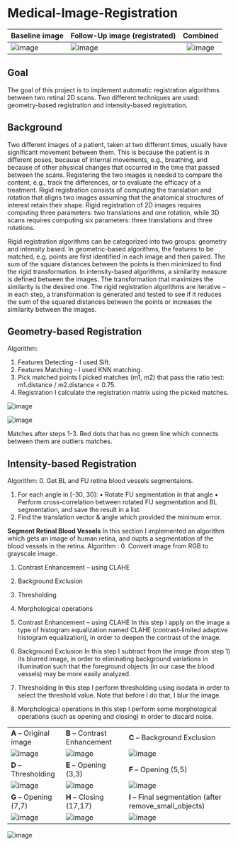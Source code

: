 # Medical-Image-Registration

| Baseline image | Follow-Up image (registrated) | Combined |
| ---  | ---  |  :----:  |
| ![image](https://user-images.githubusercontent.com/68702877/174038357-fed32ffb-1a0a-4f00-b44a-aec64006e09e.png) |![image](https://user-images.githubusercontent.com/68702877/174038420-b8e9257d-a375-411a-b17e-7bcdc59759af.png)| ![image](https://user-images.githubusercontent.com/68702877/174038468-a8d47cb2-98fd-44a1-bd38-a3a6dad5f5ab.png)|


## Goal
The goal of this project is to implement automatic registration algorithms between two retinal 2D scans. Two different techniques are used: geometry-based registration and intensity-based registration.

## Background
Two different images of a patient, taken at two different times, usually have significant movement between them.
This is because the patient is in different poses, because of internal movements, e.g., breathing, and because of other
physical changes that occurred in the time that passed between the scans. Registering the two images is needed to
compare the content, e.g., track the differences, or to evaluate the efficacy of a treatment.
Rigid registration consists of computing the translation and rotation that aligns two images assuming that the
anatomical structures of interest retain their shape. Rigid registration of 2D images requires computing three
parameters: two translations and one rotation, while 3D scans requires computing six parameters: three translations
and three rotations.

Rigid registration algorithms can be categorized into two groups: geometry and intensity based. In geometric-based
algorithms, the features to be matched, e.g. points are first identified in each image and then paired. The sum of the
square distances between the points is then minimized to find the rigid transformation. In intensity-based algorithms,
a similarity measure is defined between the images. The transformation that maximizes the similarity is the desired
one. The rigid registration algorithms are iterative – in each step, a transformation is generated and tested to see if it
reduces the sum of the squared distances between the points or increases the similarity between the images.



## Geometry-based Registration

Algorithm:
1.	Features Detecting - I used Sift.
2.	Features Matching - I used KNN matching.
3.	Pick matched points
I picked matches (m1, m2) that pass the ratio test: 
m1.distance / m2.distance < 0.75. 
4.	Registration
I calculate the registration matrix using the picked matches.


![image](https://user-images.githubusercontent.com/68702877/174043592-1e24971b-9372-45d7-9dbd-ee24d6315115.png)


![image](https://user-images.githubusercontent.com/68702877/174043318-035b3866-604e-44e2-84d0-2f09e7945f8b.png)

Matches after steps 1-3. Red dots that has no  green line which connects between them are outliers matches.

## Intensity-based Registration

Algorithm:
0.	Get BL and FU retina blood vessels segmentaions.
1.	For each angle in [-30, 30]:
  •	Rotate FU segmentation in that angle
  •	Perform cross-correlation between rotated FU segmentation and BL segmentation, and save the result in a list. 
2.	Find the translation vector & angle which provided the minimum error.


**Segment Retinal Blood Vessels**
In this section I implemented an algorithm which gets an image of human retina, and oupts a segmentation of the blood vessels in the retina.
Algorithm :
0. Convert image from RGB to grayscale image.
1. Contrast Enhancement – using CLAHE
2. Background Exclusion
3. Thresholding
4. Morphological operations

1.	Contrast Enhancement – using CLAHE
In this step I apply on the image a type of histogram equalization named CLAHE (contrast-limited adaptive histogram equalization), in order to deepen the contrast of the image.
2.	Background Exclusion
In this step I subtract from the image (from step 1) its blurred  image, in order to eliminating background variations in illumination such that the foreground objects (in our case the blood vessels) may be more easily analyzed.
3.	Thresholding
In this step I perform thresholding using isodata in order to select the threshold value. Note that before I do that, I blur the image.
4.	Morphological operations
In this step I perform some morphological operations (such as opening and closing) in order to discard noise.



|  |  |  |
| ---  | ---  | --- |
| **A** – Original image | **B** – Contrast Enhancement | **C** – Background Exclusion |
|![image](https://user-images.githubusercontent.com/68702877/174040994-d87c15c3-40c8-4177-8f7f-bb30ac8f6e16.png)|![image](https://user-images.githubusercontent.com/68702877/174041064-673d5bac-d72a-4d62-8b1a-8bdf77109c2c.png)|![image](https://user-images.githubusercontent.com/68702877/174041081-0e2baa16-dc79-4d20-a742-2462e3f57e4e.png)|
| **D** – Thresholding | **E** – Opening (3,3) | **F** – Opening (5,5) |
|![image](https://user-images.githubusercontent.com/68702877/174041307-9f68cced-cb15-4fb8-999e-a859782e451e.png)|![image](https://user-images.githubusercontent.com/68702877/174041338-0b7de23c-90d3-4a4a-870a-3149c1538c6f.png)|![image](https://user-images.githubusercontent.com/68702877/174041353-a6a398d8-01fa-44b6-a772-46cf6b0e77fd.png)|
| **G** – Opening (7,7) | **H** – Closing (17,17) | **I** – Final segmentation (after remove_small_objects) |
|![image](https://user-images.githubusercontent.com/68702877/174041452-74005e24-5127-4ae1-9c6c-a1ded06ffac3.png)|![image](https://user-images.githubusercontent.com/68702877/174041478-25a51513-c6a3-4009-9a50-88d0227a5001.png)|![image](https://user-images.githubusercontent.com/68702877/174041488-437caf62-086b-4345-8eb3-e2f6ac85b048.png)|



![image](https://user-images.githubusercontent.com/68702877/174043801-bec60e1f-e53b-4ef6-8bb7-31d3edfb7455.png)

